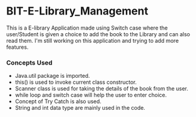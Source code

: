 # BIT-E-Library_Management
This is a E-library Application made using Switch case  where the user/Student is given a choice to add the book to the Library and can also read them.
I'm still working on this application and trying to add more features.

### Concepts Used

- Java.util package is imported.
- this() is used to invoke current class constructor.
- Scanner class is used for taking the details of the book from the user.
- while loop and switch case will help the user to enter choice.
- Concept of Try Catch is also used.
- String and int data type are mainly used in the code.
